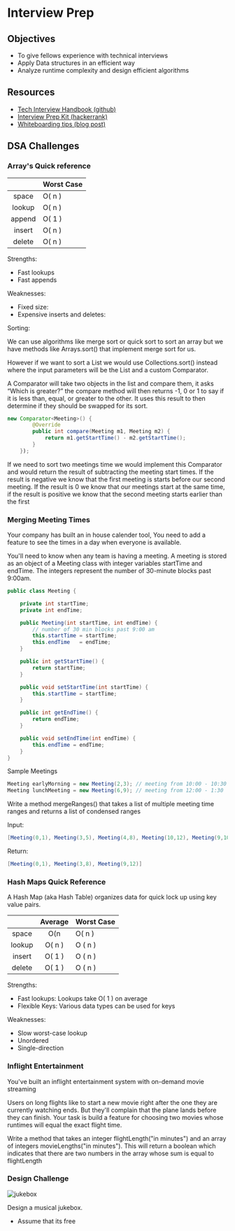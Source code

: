 # Interview Prep

## Objectives

* To give fellows experience with technical interviews
* Apply Data structures in an efficient way
* Analyze runtime complexity and design efficient algorithms

## Resources

* [Tech Interview Handbook (github)](https://github.com/yangshun/tech-interview-handbook)
* [Interview Prep Kit (hackerrank)](https://www.hackerrank.com/interview/interview-preparation-kit)
* [Whiteboarding tips (blog post)](https://codewithoutrules.com/2016/04/04/interview-puzzles/)

## DSA Challenges

### Array's Quick reference

|  | Worst Case |
|:-------------:|:-------------|
| space | O( n ) |
| lookup | O( n )|
| append | O( 1 ) |  
| insert | O( n ) |  
| delete | O( n ) |  

Strengths:

* Fast lookups
* Fast appends

Weaknesses:

* Fixed size:
* Expensive inserts and deletes:

Sorting:

We can use algorithms like merge sort or quick sort to sort an array but we have methods like Arrays.sort() that implement merge sort for us.

However if we want to sort a List we would use Collections.sort() instead where the input parameters will be the List and a custom Comparator.

A Comparator will take two objects in the list and compare them, it asks “Which is greater?” the compare method will then returns -1, 0 or 1 to say if it is less than, equal, or greater to the other. It uses this result to then determine if they should be swapped for its sort.

```java
new Comparator<Meeting>() {
        @Override
        public int compare(Meeting m1, Meeting m2) {
            return m1.getStartTime() - m2.getStartTime();
        }
    });
```

If we need to sort two meetings time we would implement this Comparator and would return the result of subtracting the meeting start times. If the result is negative we know that the first meeting is starts before our second meeting. If the result is 0 we know that our meetings start at the same time, if the result is positive we know that the second meeting starts earlier than the first

### Merging Meeting Times

Your company has built an in house calender tool, You need to add a feature to see the times in a day when everyone is available.

You'll need to know when any team is having a meeting. A meeting is stored as an object of a Meeting class with integer variables startTime and endTime. The integers represent the number of 30-minute blocks past 9:00am.

```java
public class Meeting {

    private int startTime;
    private int endTime;

    public Meeting(int startTime, int endTime) {
        // number of 30 min blocks past 9:00 am
        this.startTime = startTime;
        this.endTime   = endTime;
    }

    public int getStartTime() {
        return startTime;
    }

    public void setStartTime(int startTime) {
        this.startTime = startTime;
    }

    public int getEndTime() {
        return endTime;
    }

    public void setEndTime(int endTime) {
        this.endTime = endTime;
    }
}
```

Sample Meetings

```java
Meeting earlyMorning = new Meeting(2,3); // meeting from 10:00 - 10:30 am
Meeting lunchMeeting = new Meeting(6,9); // meeting from 12:00 - 1:30
```

Write a method mergeRanges()
that takes a list of multiple meeting time ranges and returns a list of condensed ranges

Input:

```java
[Meeting(0,1), Meeting(3,5), Meeting(4,8), Meeting(10,12), Meeting(9,10)]
```

Return:

```java
[Meeting(0,1), Meeting(3,8), Meeting(9,12)]
```

### Hash Maps Quick Reference

A Hash Map (aka Hash Table) organizes data for quick lock up using key value pairs.

|  | Average |    Worst Case |
|:-----:|:----:|:----|
| space | O(n  | O( n )   |
| lookup | O( n )|  O ( n )    |
| insert | O( 1 ) | O ( n )     |
| delete | O( 1 ) | O ( n )     |

Strengths:

* Fast lookups: Lookups take O( 1 ) on average
* Flexible Keys: Various data types can be used for keys

Weaknesses:

* Slow worst-case lookup
* Unordered
* Single-direction

### Inflight Entertainment

You've built an inflight entertainment system with on-demand movie streaming

Users on long flights like to start a new movie right after the one they are currently watching ends. But they'll complain that the plane lands before they can finish. Your task is build a feature for choosing two movies whose runtimes will equal the exact flight time.

Write a method that takes an integer flightLength("in minutes") and an array of integers movieLengths("in minutes"). This will return a boolean which indicates that there are two numbers in the array whose sum is equal to flightLength

### Design Challenge

![jukebox](https://cdn.cnn.com/cnnnext/dam/assets/170109125128-sound-leisure-jukeboxes-3-super-169.jpeg)

Design a musical jukebox.

* Assume that its free